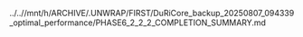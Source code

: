../..//mnt/h/ARCHIVE/.UNWRAP/FIRST/DuRiCore_backup_20250807_094339_optimal_performance/PHASE6_2_2_2_COMPLETION_SUMMARY.md